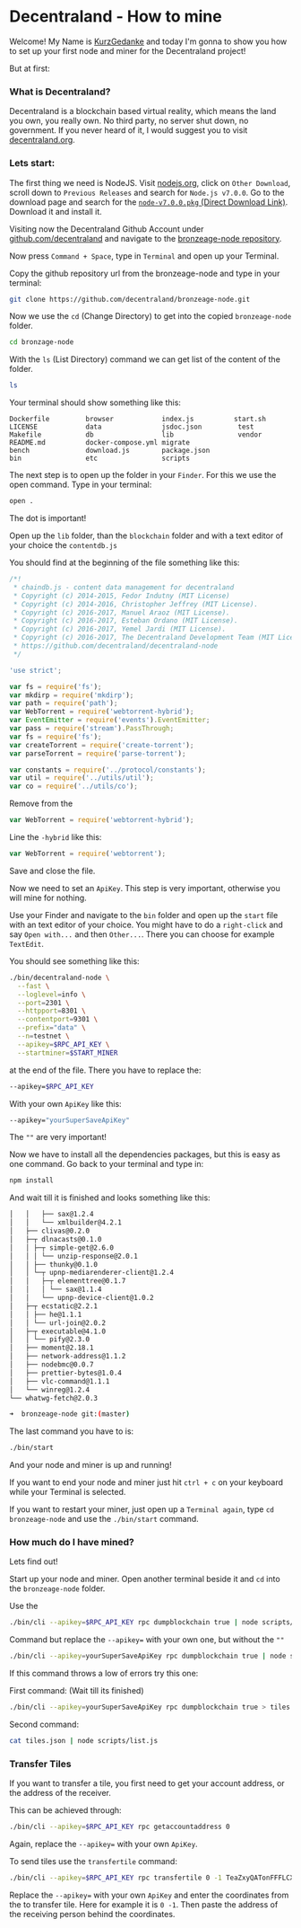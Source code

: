 # Decentraland - How to mine

Welcome! My Name is [KurzGedanke](https://kurzgedanke.de) and today I'm gonna to show you how to set up your first node and miner for the Decentraland project!

But at first:

### What is Decentraland? 

Decentraland is a blockchain based virtual reality, which means the land you own, you really own. No third party, no server shut down, no government. If you never heard of it, I would suggest you to visit [decentraland.org](https://decentraland.org).

### Lets start:

The first thing we need is NodeJS.
Visit [nodejs.org](https://nodejs.org), click on `Other Download`, scroll down to `Previous Releases` and search for `Node.js v7.0.0`. Go to the download page and search for the [`node-v7.0.0.pkg` (Direct Download Link)](https://nodejs.org/download/release/v7.0.0/node-v7.0.0.pkg). Download it and install it.

Visiting now the Decentraland Github Account under [github.com/decentraland](https://github.com/decentreland) and navigate to the [bronzeage-node repository](https://github.com/decentraland/bronzeage-node). 

Now press `Command + Space`, type in `Terminal` and open up your Terminal. 

Copy the github repository url from the bronzeage-node and type in your terminal:

```bash
git clone https://github.com/decentraland/bronzeage-node.git
```

Now we use the `cd` (Change Directory) to get into the copied `bronzeage-node` folder.

```bash
cd bronzage-node
```

With the `ls` (List Directory) command we can get list of the content of the folder.

```bash
ls
```

Your terminal should show something like this:

```
Dockerfile         browser            index.js          start.sh
LICENSE            data               jsdoc.json         test
Makefile           db                 lib                vendor
README.md          docker-compose.yml migrate
bench              download.js        package.json
bin                etc                scripts
```

The next step is to open up the folder in your `Finder`. For this we use the open command. Type in your terminal:

```bash
open .
```

The dot is important! 

Open up the `lib` folder, than the `blockchain` folder and with a text editor of your choice the `contentdb.js`

You should find at the beginning of the file something like this:

```javascript
/*!
 * chaindb.js - content data management for decentraland
 * Copyright (c) 2014-2015, Fedor Indutny (MIT License)
 * Copyright (c) 2014-2016, Christopher Jeffrey (MIT License).
 * Copyright (c) 2016-2017, Manuel Araoz (MIT License).
 * Copyright (c) 2016-2017, Esteban Ordano (MIT License).
 * Copyright (c) 2016-2017, Yemel Jardi (MIT License).
 * Copyright (c) 2016-2017, The Decentraland Development Team (MIT License).
 * https://github.com/decentraland/decentraland-node
 */

'use strict';

var fs = require('fs');
var mkdirp = require('mkdirp');
var path = require('path');
var WebTorrent = require('webtorrent-hybrid');
var EventEmitter = require('events').EventEmitter;
var pass = require('stream').PassThrough;
var fs = require('fs');
var createTorrent = require('create-torrent');
var parseTorrent = require('parse-torrent');

var constants = require('../protocol/constants');
var util = require('../utils/util');
var co = require('../utils/co');
```

Remove from the

```javascript
var WebTorrent = require('webtorrent-hybrid');
```

Line the `-hybrid` like this:

```javascript
var WebTorrent = require('webtorrent');
```

Save and close the file. 

Now we need to set an `ApiKey`. This step is very important, otherwise you will mine for nothing. 

Use your Finder and navigate to the `bin` folder and open up the `start` file with an text editor of your choice. You might have to do a `right-click` and say `Open with...` and then `Other...`. There you can choose for example `TextEdit`. 

You should see something like this:

```bash
./bin/decentraland-node \
  --fast \
  --loglevel=info \
  --port=2301 \
  --httpport=8301 \
  --contentport=9301 \
  --prefix="data" \
  --n=testnet \
  --apikey=$RPC_API_KEY \
  --startminer=$START_MINER
```

at the end of the file. There you have to replace the:

```bash
--apikey=$RPC_API_KEY
```

With your own `ApiKey` like this:

```bash
--apikey="yourSuperSaveApiKey"
```

The `""` are very important! 

Now we have to install all the dependencies packages, but this is easy as one command. Go back to your terminal and type in:

```bash
npm install  
```

And wait till it is finished and looks something like this:

```bash
│   │   ├── sax@1.2.4
│   │   └── xmlbuilder@4.2.1
│   ├── clivas@0.2.0
│   ├─┬ dlnacasts@0.1.0
│   │ ├─┬ simple-get@2.6.0
│   │ │ └── unzip-response@2.0.1
│   │ ├── thunky@0.1.0
│   │ └─┬ upnp-mediarenderer-client@1.2.4
│   │   ├─┬ elementtree@0.1.7
│   │   │ └── sax@1.1.4
│   │   └── upnp-device-client@1.0.2
│   ├─┬ ecstatic@2.2.1
│   │ ├── he@1.1.1
│   │ └── url-join@2.0.2
│   ├─┬ executable@4.1.0
│   │ └── pify@2.3.0
│   ├── moment@2.18.1
│   ├── network-address@1.1.2
│   ├── nodebmc@0.0.7
│   ├── prettier-bytes@1.0.4
│   ├── vlc-command@1.1.1
│   └── winreg@1.2.4
└── whatwg-fetch@2.0.3

➜  bronzeage-node git:(master)
```

The last command you have to is:

```bash
./bin/start
```

And your node and miner is up and running! 

If you want to end your node and miner just hit `ctrl + c` on your keyboard while your Terminal is selected. 

If you want to restart your miner, just open up a `Terminal again`, type `cd bronzeage-node` and use the `./bin/start` command. 

### How much do I have mined?

Lets find out!

Start up your node and miner. Open another terminal beside it and `cd` into the `bronzeage-node` folder.

Use the 

```bash
./bin/cli --apikey=$RPC_API_KEY rpc dumpblockchain true | node scripts/list.js
```

Command but replace the `--apikey=` with your own one, but without the `""` 

```bash
./bin/cli --apikey=yourSuperSaveApiKey rpc dumpblockchain true | node scripts/list.js
```

If this command throws a low of errors try this one:

First command: (Wait till its finished)

```bash
./bin/cli --apikey=yourSuperSaveApiKey rpc dumpblockchain true > tiles.json
```

Second command: 

```bash
cat tiles.json | node scripts/list.js
```


### Transfer Tiles

If you want to transfer a tile, you first need to get your account address, or the address of the receiver.

This can be achieved through:

```bash
./bin/cli --apikey=$RPC_API_KEY rpc getaccountaddress 0
```

Again, replace the `--apikey=` with your own `ApiKey`.

To send tiles use the `transfertile` command:

```bash
./bin/cli --apikey=$RPC_API_KEY rpc transfertile 0 -1 TeaZxyQATonFFFLCXZMydUfGGUWwBsg9Je
```

Replace the `--apikey=` with your own `ApiKey` and enter the coordinates from the to transfer tile. Here for example it is `0 -1`. Then paste the address of the receiving person behind the coordinates. 
